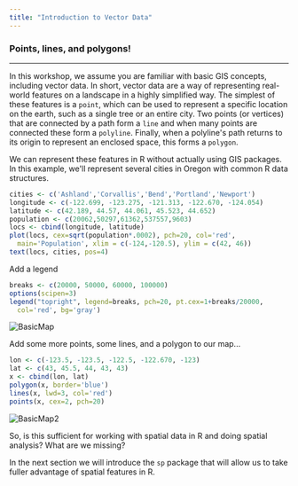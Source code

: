 ```yaml
---
title: "Introduction to Vector Data"
---
```


### Points, lines, and polygons!

-----

In this workshop, we assume you are familiar with basic GIS concepts, including vector data. In short, vector data are a way of representing real-world features on a landscape in a highly simplified way. The simplest of these features is a `point`, which can be used to represent a specific location on the earth, such as a single tree or an entire city. Two points (or vertices) that are connected by a path form a `line` and when many points are connected these form a `polyline`. Finally, when a polyline's path returns to its origin to represent an enclosed space, this forms a `polygon`.

We can represent these features in R without actually using GIS packages. In this example, we'll represent several cities in Oregon with common R data structures.

```r
cities <- c('Ashland','Corvallis','Bend','Portland','Newport')
longitude <- c(-122.699, -123.275, -121.313, -122.670, -124.054)
latitude <- c(42.189, 44.57, 44.061, 45.523, 44.652)
population <- c(20062,50297,61362,537557,9603)
locs <- cbind(longitude, latitude) 
plot(locs, cex=sqrt(population*.0002), pch=20, col='red', 
  main='Population', xlim = c(-124,-120.5), ylim = c(42, 46))
text(locs, cities, pos=4)
```

Add a legend
```r
breaks <- c(20000, 50000, 60000, 100000)
options(scipen=3)
legend("topright", legend=breaks, pch=20, pt.cex=1+breaks/20000, 
  col='red', bg='gray')
```

![BasicMap](/AWRA_GIS_R_Workshop/figure/BasicMap.png)

Add some more points, some lines, and a polygon to our map...
```r
lon <- c(-123.5, -123.5, -122.5, -122.670, -123)
lat <- c(43, 45.5, 44, 43, 43)
x <- cbind(lon, lat)
polygon(x, border='blue')
lines(x, lwd=3, col='red')
points(x, cex=2, pch=20)
```

![BasicMap2](/AWRA_GIS_R_Workshop/figure/BasicMap2.png)

So, is this sufficient for working with spatial data in R and doing spatial analysis?  What are we missing?

In the next section we will introduce the `sp` package that will allow us to take fuller advantage of spatial features in R.